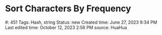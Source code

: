 # Sort Characters By Frequency

#: 451
Tags: Hash, string
Status: new
Created time: June 27, 2023 9:34 PM
Last edited time: October 12, 2023 2:56 PM
source: HuaHua